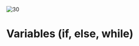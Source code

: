 ![30](https://github.com/manningstinson/holbertonschool-low_level_programming/assets/104523090/1fcd2049-631d-4c02-b511-4b65f9c1bc8f)
# Variables (if, else, while)

